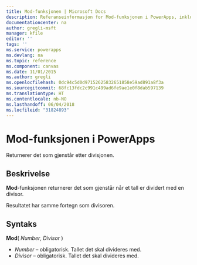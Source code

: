 ```yaml
---
title: Mod-funksjonen | Microsoft Docs
description: Referanseinformasjon for Mod-funksjonen i PowerApps, inkludert syntaks og eksempler
documentationcenter: na
author: gregli-msft
manager: kfile
editor: ''
tags: ''
ms.service: powerapps
ms.devlang: na
ms.topic: reference
ms.component: canvas
ms.date: 11/01/2015
ms.author: gregli
ms.openlocfilehash: 0dc94c5d0d97152625832651858e59ad891a8f3a
ms.sourcegitcommit: 68fc13fdc2c991c499ad6fe9ae1e0f8dab597139
ms.translationtype: HT
ms.contentlocale: nb-NO
ms.lasthandoff: 06/04/2018
ms.locfileid: "31824893"
---
```

# <a name="mod-function-in-powerapps"></a>Mod-funksjonen i PowerApps
Returnerer det som gjenstår etter divisjonen.

## <a name="description"></a>Beskrivelse
**Mod**-funksjonen returnerer det som gjenstår når et tall er dividert med en divisor.

Resultatet har samme fortegn som divisoren.

## <a name="syntax"></a>Syntaks
**Mod**( *Number*, *Divisor* )

* *Number* – obligatorisk. Tallet det skal divideres med.
* *Divisor* – obligatorisk.  Tallet det skal divideres med.

